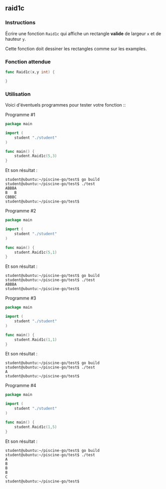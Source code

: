 ## raid1c

### Instructions

Écrire une fonction `Raid1c` qui affiche un rectangle **valide** de largeur `x` et de hauteur `y`.

Cette fonction doit dessiner les rectangles comme sur les examples.

### Fonction attendue

```go
func Raid1c(x,y int) {

}
```

### Utilisation

Voici d'éventuels programmes pour tester votre fonction ::

Programme #1

```go
package main

import (
	student "./student"
)

func main() {
	student.Raid1c(5,3)
}
```

Et son résultat :

```console
student@ubuntu:~/piscine-go/test$ go build
student@ubuntu:~/piscine-go/test$ ./test
ABBBA
B   B
CBBBC
student@ubuntu:~/piscine-go/test$
```

Programme #2

```go
package main

import (
	student "./student"
)

func main() {
	student.Raid1c(5,1)
}
```

Et son résultat :

```console
student@ubuntu:~/piscine-go/test$ go build
student@ubuntu:~/piscine-go/test$ ./test
ABBBA
student@ubuntu:~/piscine-go/test$
```

Programme #3

```go
package main

import (
	student "./student"
)

func main() {
	student.Raid1c(1,1)
}
```

Et son résultat :

```console
student@ubuntu:~/piscine-go/test$ go build
student@ubuntu:~/piscine-go/test$ ./test
A
student@ubuntu:~/piscine-go/test$
```

Programme #4

```go
package main

import (
	student "./student"
)

func main() {
	student.Raid1c(1,5)
}
```

Et son résultat :

```console
student@ubuntu:~/piscine-go/test$ go build
student@ubuntu:~/piscine-go/test$ ./test
A
B
B
B
C
student@ubuntu:~/piscine-go/test$
```
